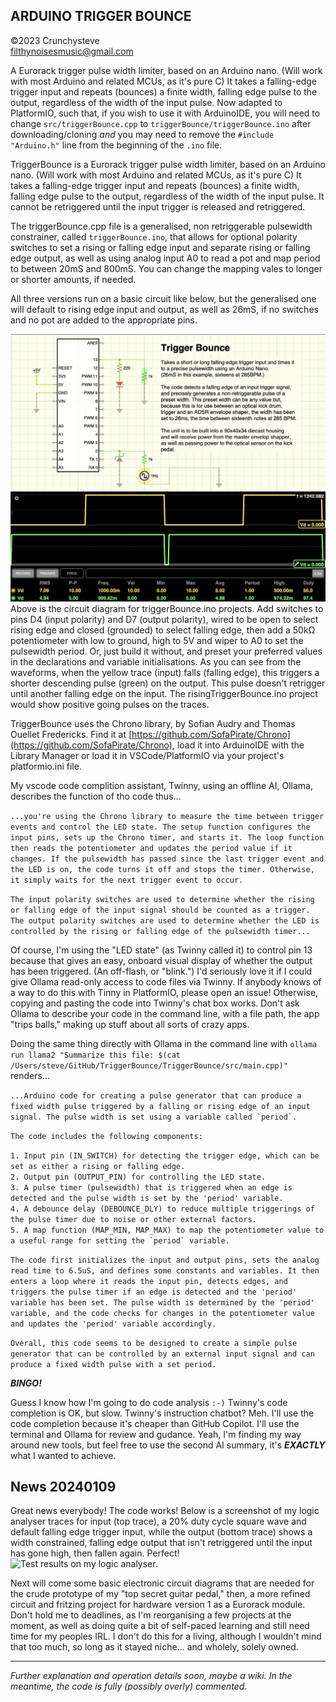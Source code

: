 ## ARDUINO TRIGGER BOUNCE
©2023 Crunchysteve<br />
filthynoisesmusic@gmail.com
    
A Eurorack trigger pulse width limiter, based on an Arduino nano. (Will work with most Arduino and related MCUs, as it's pure C) It takes a falling-edge trigger input and repeats (bounces) a finite width, falling edge pulse to the output, regardless of the width of the input pulse. Now adapted to PlatformIO, such that, if you wish to use it with ArduinoIDE, you will need to change ```src/triggerBounce.cpp``` to ```triggerBounce/triggerBounce.ino``` after downloading/cloning *and* you may need to remove the ```#include "Arduino.h"``` line from the beginning of the ```.ino``` file.

TriggerBounce is a Eurorack trigger pulse width limiter, based on an Arduino nano. (Will work with most Arduino and related MCUs, as it's pure C) It takes a falling-edge trigger input and repeats (bounces) a finite width, falling edge pulse to the output, regardless of the width of the input pulse. It cannot be retriggered until the input trigger is released and retriggered.

The triggerBounce.cpp file is a generalised, non retriggerable pulsewidth constrainer, called ```triggerBounce.ino```, that allows for optional polarity switches to set a rising or falling edge input and separate rising or falling edge output, as well as using analog input A0 to read a pot and map period to between 20mS and 800mS. You can change the mapping vales to longer or shorter amounts, if needed.

All three versions run on a basic circuit like below, but the generalised one will default to rising edge input and output, as well as 26mS, if no switches and no pot are added to the appropriate pins.

<img width="912" alt="triggerBounce" src="./img/triggerBounce.png">
Above is the circuit diagram for triggerBounce.ino projects. Add switches to pins D4 (input polarity) and D7 (output polarity), wired to be open to select rising edge and closed (grounded) to select falling edge, then add a 50kΩ potentiometer with low to ground, high to 5V and wiper to A0 to set the pulsewidth period. Or, just build it without, and preset your preferred values in the declarations and variable initialisations. As you can see from the waveforms, when the yellow trace (input) falls (falling edge), this triggers a shorter descending pulse (green) on the output. This pulse doesn't retrigger until another falling edge on the input. The risingTriggerBounce.ino project would show positive going pulses on the traces.

TriggerBounce uses the Chrono library, by Sofian Audry and Thomas Ouellet Fredericks. Find it at [https://github.com/SofaPirate/Chrono](https://github.com/SofaPirate/Chrono), load it into ArduinoIDE with the Library Manager or load it in VSCode/PlatformIO via your project's platformio.ini file.

My vscode code complition assistant, Twinny, using an offline AI, Ollama, describes the function of tho code thus...

```...you're using the Chrono library to measure the time between trigger events and control the LED state. The setup function configures the input pins, sets up the Chrono timer, and starts it. The loop function then reads the potentiometer and updates the period value if it changes. If the pulsewidth has passed since the last trigger event and the LED is on, the code turns it off and stops the timer. Otherwise, it simply waits for the next trigger event to occur.```

```The input polarity switches are used to determine whether the rising or falling edge of the input signal should be counted as a trigger. The output polarity switches are used to determine whether the LED is controlled by the rising or falling edge of the pulsewidth timer...```

Of course, I'm using the "LED state" (as Twinny called it) to control pin 13 because that gives an easy, onboard visual display of whether the output has been triggered. (An off-flash, or "blink.") I'd seriously love it if I could give Ollama read-only access to code files via Twinny. If anybody knows of a way to do this with Tinny in PlatformIO, please open an issue! Otherwise, copying and pasting the code into Twinny's chat box works. Don't ask Ollama to describe your code in the command line, with a file path, the app "trips balls," making up stuff about all sorts of crazy apps.

Doing the same thing directly with Ollama in the command line with ```ollama run llama2 "Summarize this file: $(cat /Users/steve/GitHub/TriggerBounce/TriggerBounce/src/main.cpp)"``` renders...

```...Arduino code for creating a pulse generator that can produce a fixed width pulse triggered by a falling or rising edge of an input signal. The pulse width is set using a variable called `period`.```<br />

```The code includes the following components:```<br />

```1. Input pin (IN_SWITCH) for detecting the trigger edge, which can be set as either a rising or falling edge.```<br />
```2. Output pin (OUTPUT_PIN) for controlling the LED state.```<br />
```3. A pulse timer (pulsewidth) that is triggered when an edge is detected and the pulse width is set by the 'period' variable.```<br />
```4. A debounce delay (DEBOUNCE_DLY) to reduce multiple triggerings of the pulse timer due to noise or other external factors.```<br />
```5. A map function (MAP_MIN, MAP_MAX) to map the potentiometer value to a useful range for setting the `period` variable.```<br />

```The code first initializes the input and output pins, sets the analog read time to 6.5uS, and defines some constants and variables. It then enters a loop where it reads the input pin, detects edges, and triggers the pulse timer if an edge is detected and the 'period' variable has been set. The pulse width is determined by the 'period' variable, and the code checks for changes in the potentiometer value and updates the 'period' variable accordingly.```<br />

```Overall, this code seems to be designed to create a simple pulse generator that can be controlled by an external input signal and can produce a fixed width pulse with a set period.```<br />

***BINGO!***

Guess I know how I'm going to do code analysis ```:-)``` Twinny's code completion is OK, but slow. Twinny's instruction chatbot? Meh. I'll use the code completion because it's cheaper than GitHub Copilot. I'll use the terminal and Ollama for review and gudance. Yeah, I'm finding my way around new tools, but feel free to use the second AI summary, it's ***EXACTLY*** what I wanted to achieve.
<br />

## News 20240109

Great news everybody! The code works! Below is a screenshot of my logic analyser traces for input (top trace), a 20% duty cycle square wave and default falling edge trigger input, while the output (bottom trace) shows a width constrained, falling edge output that isn't retriggered until the input has gone high, then fallen again. Perfect!
![Test results on my logic analyser.](https://github.com/crunchysteve/TriggerBounce/assets/46626696/32e34c1d-273d-4641-a9f4-6fea1dc45a39)

Next will come some basic electronic circuit diagrams that are needed for the crude prototype of my "top secret guitar pedal," then, a more refined circuit and fritzing project for hardware version 1 as a Eurorack module. Don't hold me to deadlines, as I'm reorganising a few projects at the moment, as well as doing quite a bit of self-paced learning and still need time for my peoples IRL. I don't do this for a living, although I wouldn't mind that too much, so long as it stayed niche... and wholely, solely owned.

<hr />

*Further explanation and operation details soon, maybe a wiki. In the meantime, the code is fully (possibly overly) commented.*
